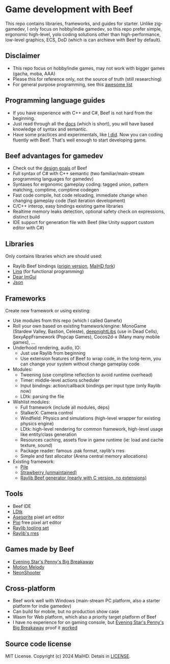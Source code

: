 # Game development with Beef
This repo contains libraries, frameworks, and guides for starter. Unlike zig-gamedev, I only focus on hobby/indie gamedev, so this repo prefer simple, ergonomic high-level, yolo coding solutions other than high-performance, low-level graphics, ECS, DoD (which is can archieve with Beef by default).


## Disclaimer
- This repo focus on hobby/indie games, may not work with bigger games (gacha, moba, AAA)
- Please this for reference only, not the source of truth (still researching)
- For general purpose programming, see this [awesome list](https://github.com/Jonathan-Racaud/awesome-beef)


## Programming language guides
- If you have experience with C++ and C#, Beef is not hard from the beginning.
- Just read through all the [docs](https://www.beeflang.org/docs/foreward/) (which is short), you will have based knowledge of syntax and semantic.
- Have some practices and experimentals, like [I did](https://github.com/maihd/FunWithBeef). Now you can coding fluently with Beef. That's well enough to start developing game.


## Beef advantages for gamedev
- Check out the [design goals](https://www.beeflang.org/docs/foreward/) of Beef
- Full syntax of C# with C++ semantic (two familiar/main-stream programming languages for gamedev)
- Syntaxes for ergonomic gameplay coding: tagged union, pattern matching, comptime, comptime codegen
- Fast code compile, hot code reloading, immediate change when changing gameplay code (fast iteration development)
- C/C++ interop, easy bindings existing game libraries
- Realtime memory leaks detection, optional safety check on expressions, distinct build
- IDE support for generation file with Beef (like Unity support custom editor with C#)


## Libraries
Only contains libraries which are should used:
- Raylib Beef bindings ([origin version](https://github.com/M0n7y5/raylib-beef), [MaiHD fork](https://github.com/maihd/raylib-beef))
- [Linq](https://github.com/disarray2077/Beef.Linq) (for functional programming)
- [Dear ImGui](https://github.com/RogueMacro/imgui-beef)
- [Json](https://github.com/EinScott/json)


## Frameworks
Create new framework or using existing:
- Use modules from this repo (which I called Gamefx)
- Roll your own based on existing framework/engine: MonoGame (Stardew Valley, Bastion, Celeste), [deepnightLibs](https://github.com/deepnight/deepnightLibs) (use in Dead Cells), SexyAppFramework (Popcap Games), Cocos2d-x (Many many mobile games), ...
- Underhood rendering, audio, IO: 
    - Just use Raylib from beginning
    - Use extension features of Beef to wrap code, in the long-term, you can change your system without change gameplay code
- Modules:
    - Tweening (use comptime reflection to avoid runtime overhead)
    - Timer: middle-level actions scheduler
    - Input bindings: action/callback bindings per input type (only Raylib now)
    - LDtk: parsing the file
- Wishlist modules:
    - Full framework (include all modules, deps)
    - StalkerX: Camera control
    - Windfield: Physics and simulations (high-level wrapper for existing physics engine)
    - LDtk: high-level rendering for common framework, high-level usage like entity/class generation
    - Resources caching, assets flow in game runtime (ie: load and cache texture, sound)
    - Package reader: famous .pak format, raylib's rres
    - Simple and fast allocator (Arena central memory allocations)
- Existing framework:
    - [Pile](https://github.com/EinScott/Pile)
    - [Strawberry (unmaintained)](https://github.com/MaddyThorson/StrawberryBF)
    - [Raylib Beef generator (nearly with C version, no extensions)](https://github.com/Starpelly/raylib-beef)


## Tools
- Beef IDE
- [LDtk](https://ldtk.io/)
- [Asesprite](https://www.aseprite.org/) pixel art editor
- [Pixi](https://foxnne.github.io/pixi/) free pixel art editor
- [Raylib tooling set](https://raylibtech.itch.io/)
- [Raylib's rres](https://github.com/raysan5/rres)


## Games made by Beef
- [Evening Star's Penny's Big Breakaway](https://www.youtube.com/watch?v=1hAgpRYM2M8&pp=ygUVcGVubnkncyBiaWcgYnJlYWthd2F5)
- [Motion Melody](https://store.steampowered.com/app/2175480/Motionmelody/)
- [NeonShooter](https://github.com/maihd/neonshooter/tree/raylib-beef)


## Cross-platform
- Beef work well with Windows (main-stream PC platform, also a starter platform for indie gamedev)
- Can build for mobile, but no production show case
- Wasm for Web platform, which also a priority target platform of Beef
- I have no experience for on gaming console, but [Evening Star's Penny's Big Breakaway](https://www.youtube.com/watch?v=1hAgpRYM2M8&pp=ygUVcGVubnkncyBiaWcgYnJlYWthd2F5) proof it [worked](https://steamcommunity.com/app/1955230/discussions/0/4346606879517102842)


## Source code license
MIT License. Copyright (c) 2024 MaiHD. Detais in [LICENSE](/LICENSE).